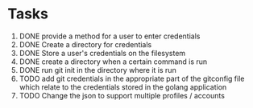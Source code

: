 # Tasks 
1. DONE provide a method for a user to enter credentials
2. DONE Create a directory for credentials
3. DONE Store a user's credentials on the filesystem
4. DONE create a directory when a certain command is run
5. DONE run git init in the directory where it is run
6. TODO add git credentials in the appropriate part of the gitconfig file which relate to the credentials stored in the golang application
7. TODO Change the json to support multiple profiles / accounts
